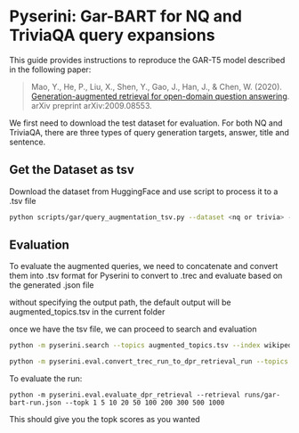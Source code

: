 # Pyserini: Gar-BART for NQ and TriviaQA query expansions

This guide provides instructions to reproduce the GAR-T5 model described in the following paper:
> Mao, Y., He, P., Liu, X., Shen, Y., Gao, J., Han, J., & Chen, W. (2020). [Generation-augmented retrieval for open-domain question answering](https://arxiv.org/abs/2009.08553). arXiv preprint arXiv:2009.08553.

We first need to download the test dataset for evaluation. For both NQ and TriviaQA, there are three types of query generation targets, answer, title and sentence.

## Get the Dataset as tsv
Download the dataset from HuggingFace and use script to process it to a .tsv file 
```bash
python scripts/gar/query_augmentation_tsv.py --dataset <nq or trivia> --data_path <query datapath> --data_split <dev or test> --output_path <default is augmented_topics.tsv> --sentences <optional> --titles <optional> --answers <optional>
```

## Evaluation
To evaluate the augmented queries, we need to concatenate and convert them into .tsv format for Pyserini to convert to .trec and evaluate based on the generated .json file

without specifying the output path, the default output will be augmented_topics.tsv in the current folder

once we have the tsv file, we can proceed to search and evaluation

```bash
python -m pyserini.search --topics augmented_topics.tsv --index wikipedia-dpr --output runs/gar-bart-run.trec --batch-size 70 --threads 70

python -m pyserini.eval.convert_trec_run_to_dpr_retrieval_run --topics <nq-test or dpr-trivia-test> --index wikipedia-dpr --input runs/gar-bart-run.trec --output runs/gar-bart-run.json
```

To evaluate the run:
```
python -m pyserini.eval.evaluate_dpr_retrieval --retrieval runs/gar-bart-run.json --topk 1 5 10 20 50 100 200 300 500 1000
```

This should give you the topk scores as you wanted